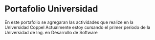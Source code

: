 # Portafolio Universidad
En este portafolio se agregaran las actividades que realize en la Universidad Coppel
Actualmente estoy cursando el primer periodo de la Universidad de Ing. en Desarrollo de Software
